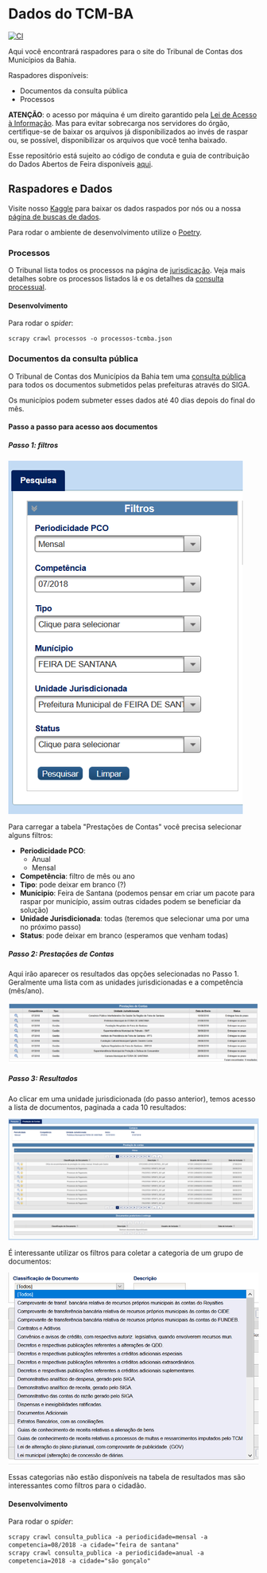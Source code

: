 # Dados do TCM-BA

[![CI](https://github.com/DadosAbertosDeFeira/documentos-tcmba/actions/workflows/ci.yml/badge.svg)](https://github.com/DadosAbertosDeFeira/documentos-tcmba/actions/workflows/ci.yml)

Aqui você encontrará raspadores para o site do Tribunal de Contas dos Municípios da Bahia.

Raspadores disponíveis:

* Documentos da consulta pública
* Processos

**ATENÇÃO**: o acesso por máquina é um direito garantido pela [Lei de Acesso à Informação](http://www.planalto.gov.br/ccivil_03/_ato2011-2014/2011/lei/l12527.htm).
Mas para evitar sobrecarga nos servidores do órgão, certifique-se de baixar os arquivos já disponibilizados ao invés de raspar ou,
se possível, disponibilizar os arquivos que você tenha baixado.

Esse repositório está sujeito ao código de conduta e guia de contribuição
do Dados Abertos de Feira disponíveis [aqui](https://github.com/DadosAbertosDeFeira/guias).

## Raspadores e Dados

Visite nosso [Kaggle](https://www.kaggle.com/dadosabertosdefeira/datasets) para baixar os dados raspados por nós
ou a nossa [página de buscas de dados](https://www.dadosabertosdefeira.com.br/painel/).

Para rodar o ambiente de desenvolvimento utilize o [Poetry](https://python-poetry.org/).

### Processos

O Tribunal lista todos os processos na página de [jurisdicação](https://www.tcm.ba.gov.br/consulta/jurisprudencia/consulta-ementario-juridico/).
Veja mais detalhes sobre os processos listados lá e os detalhes da [consulta processual](https://www.tcm.ba.gov.br/consulta-processual/).

#### Desenvolvimento

Para rodar o _spider_:

```
scrapy crawl processos -o processos-tcmba.json
```

### Documentos da consulta pública

O Tribunal de Contas dos Municípios da Bahia tem uma
[consulta pública](https://e.tcm.ba.gov.br/epp/ConsultaPublica/listView.seam)
para todos os documentos submetidos pelas prefeituras através do SIGA.

Os municípios podem submeter esses dados até 40 dias depois do final do mês.

#### Passo a passo para acesso aos documentos

##### Passo 1: filtros

![](images/filtros.png)

Para carregar a tabela "Prestações de Contas" você precisa selecionar alguns filtros:

* **Periodicidade PCO**:
    - Anual
    - Mensal
* **Competência**: filtro de mês ou ano
* **Tipo**: pode deixar em branco (?)
* **Munícipio**: Feira de Santana (podemos pensar em criar um pacote para raspar por município, assim outras cidades podem se beneficiar da solução)
* **Unidade Jurisdicionada**: todas (teremos que selecionar uma por uma no próximo passo)
* **Status**: pode deixar em branco (esperamos que venham todas)

##### Passo 2: Prestações de Contas

Aqui irão aparecer os resultados das opções selecionadas no Passo 1.
Geralmente uma lista com as unidades jurisdicionadas e a competência (mês/ano).

![](images/prestacao-de-contas.png)

##### Passo 3: Resultados

Ao clicar em uma unidade jurisdicionada (do passo anterior), temos acesso a lista de
documentos, paginada a cada 10 resultados:

![](images/documentos.png)

É interessante utilizar os filtros para coletar a categoria de um grupo de documentos:

![](images/classificacao-de-documento.png)

Essas categorias não estão disponíveis na tabela de resultados mas são interessantes
como filtros para o cidadão.

#### Desenvolvimento

Para rodar o _spider_:

```
scrapy crawl consulta_publica -a periodicidade=mensal -a competencia=08/2018 -a cidade="feira de santana"
scrapy crawl consulta_publica -a periodicidade=anual -a competencia=2018 -a cidade="são gonçalo"
```
